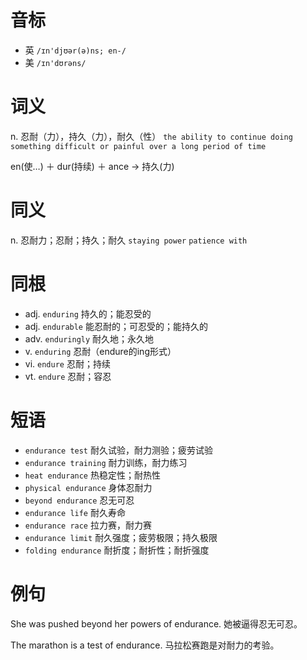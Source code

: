 # 音标

- 英 `/ɪn'djʊər(ə)ns; en-/`
- 美 `/ɪn'dʊrəns/`

# 词义

n. 忍耐（力），持久（力），耐久（性）
`the ability to continue doing something difficult or painful over a long period of time`



en(使…) ＋ dur(持续) ＋ ance → 持久(力)

# 同义

n. 忍耐力；忍耐；持久；耐久
`staying power` `patience with`

# 同根

- adj. `enduring` 持久的；能忍受的
- adj. `endurable` 能忍耐的；可忍受的；能持久的
- adv. `enduringly` 耐久地；永久地
- v. `enduring` 忍耐（endure的ing形式）
- vi. `endure` 忍耐；持续
- vt. `endure` 忍耐；容忍

# 短语

- `endurance test` 耐久试验，耐力测验；疲劳试验
- `endurance training` 耐力训练，耐力练习
- `heat endurance` 热稳定性；耐热性
- `physical endurance` 身体忍耐力
- `beyond endurance` 忍无可忍
- `endurance life` 耐久寿命
- `endurance race` 拉力赛，耐力赛
- `endurance limit` 耐久强度；疲劳极限；持久极限
- `folding endurance` 耐折度；耐折性；耐折强度

# 例句

She was pushed beyond her powers of endurance.
她被逼得忍无可忍。

The marathon is a test of endurance.
马拉松赛跑是对耐力的考验。


